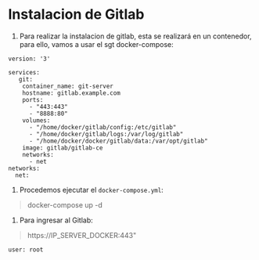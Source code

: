 Instalacion de Gitlab 
======================

1. Para realizar la instalacion de gitlab, esta se realizará en un contenedor, para ello, vamos a usar el sgt docker-compose:
```
version: '3'

services:
   git:
    container_name: git-server
    hostname: gitlab.example.com
    ports:
      - "443:443"
      - "8888:80"
    volumes:
      - "/home/docker/gitlab/config:/etc/gitlab"
      - "/home/docker/gitlab/logs:/var/log/gitlab"
      - "/home/docker/docker/gitlab/data:/var/opt/gitlab"
    image: gitlab/gitlab-ce
    networks:
      - net
networks:
  net:
```
1. Procedemos ejecutar el `docker-compose.yml`:

> docker-compose up -d 

1. Para ingresar al Gitlab: 

> https://IP_SERVER_DOCKER:443" 

```
user: root
```

